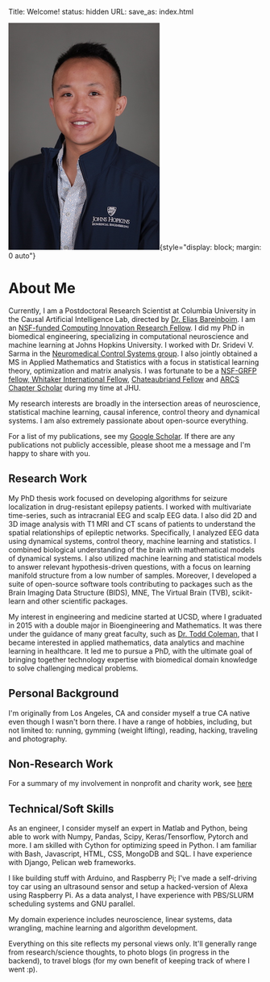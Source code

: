 Title: Welcome!
status: hidden
URL:
save_as: index.html

![Adam Li](./images/adam.JPG){style="display: block; margin: 0 auto"}

# About Me

Currently, I am a Postdoctoral Research Scientist at Columbia University in the Causal Artificial Intelligence Lab, directed by [Dr. Elias Bareinboim](http://causalai.net). I am an [NSF-funded Computing Innovation Research Fellow](https://cifellows2021.org/2021-class/). I did my PhD in biomedical engineering, specializing in computational neuroscience and machine learning at Johns Hopkins University. I worked with Dr. Sridevi V. Sarma in the [Neuromedical Control Systems group](http://sarmalab.icm.jhu.edu/). I also jointly obtained a MS in Applied Mathematics and Statistics with a focus in statistical learning theory, optimization and matrix analysis. I was fortunate to be a [NSF-GRFP fellow, Whitaker International Fellow](https://icm.jhu.edu/2017/03/20/adam-li-selected-for-nsf-graduate-research-and-whitaker-international-fellowships/#.YH2ZT6lKj0o), [Chateaubriand Fellow](https://icm.jhu.edu/2017/06/16/adam-li-icm-phd-student-selected-for-chateaubriand-fellowship/#.YH2Zi6lKj0o) and [ARCS Chapter Scholar](https://icm.jhu.edu/2020/07/20/adam-li-icm-phd-student-receives-arcs-scholarship/#.YH2ZbKlKj0o) during my time at JHU.

My research interests are broadly in the intersection areas of neuroscience, statistical machine learning, causal inference, control theory and dynamical systems. I am also extremely passionate about open-source everything.

For a list of my publications, see my [Google Scholar](https://scholar.google.com/citations?user=KxY17KcAAAAJ&hl=en). If there are any publications not publicly accessible, please shoot me a message and I'm happy to share with you.

## Research Work

My PhD thesis work focused on developing algorithms for seizure localization in drug-resistant epilepsy patients. I worked with multivariate time-series, such as intracranial EEG and scalp EEG data. I also did 2D and 3D image analysis with T1 MRI and CT scans of patients to understand the spatial relationships of epileptic networks. Specifically, I analyzed EEG data using dynamical systems, control theory, machine learning and statistics. I combined biological understanding of the brain with mathematical models of dynamical systems. I also utilized machine learning and statistical models to answer relevant hypothesis-driven questions, with a focus on learning manifold structure from a low number of samples. Moreover, I developed a suite of open-source software tools contributing to packages such as the Brain Imaging Data Structure (BIDS), MNE, The Virtual Brain (TVB), scikit-learn and other scientific packages.

My interest in engineering and medicine started at UCSD, where I graduated in 2015 with a double major in Bioengineering and Mathematics. It was there under the guidance of many great faculty, such as [Dr. Todd Coleman](http://coleman.ucsd.edu/), that I became interested in applied mathematics, data analytics and machine learning in healthcare. It led me to pursue a PhD, with the ultimate goal of bringing together technology expertise with biomedical domain knowledge to solve challenging medical problems.

## Personal Background

I'm originally from Los Angeles, CA and consider myself a true CA native even though I wasn't born there. I have a range
of hobbies, including, but not limited to: running, gymming (weight lifting), reading, hacking, traveling and photography.

## Non-Research Work

For a summary of my involvement in nonprofit and charity work, see [here](nonprofit)

## Technical/Soft Skills

As an engineer, I consider myself an expert in Matlab and Python, being able to work with Numpy, Pandas, Scipy, Keras/Tensorflow, Pytorch and more. I am skilled with Cython for optimizing speed in Python. I am familiar with Bash, Javascript, HTML, CSS, MongoDB and SQL. I have experience with Django, Pelican web frameworks.

I like building stuff with Arduino, and Raspberry Pi; I've made a
self-driving toy car using an ultrasound sensor and setup a hacked-version of Alexa using Raspberry Pi. As a data analyst, I have experience with PBS/SLURM scheduling systems and GNU parallel.

My domain experience includes neuroscience, linear systems, data wrangling, machine learning and algorithm development.

Everything on this site reflects my personal views only. It'll generally range from research/science thoughts, to photo blogs (in progress in the backend), to travel blogs (for my own benefit of keeping track of where I went :p).
